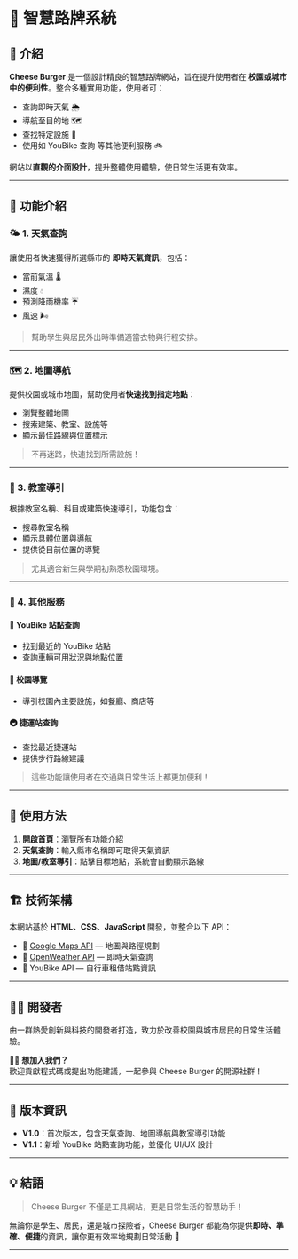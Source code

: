 # 🧀 智慧路牌系統

## 📌 介紹
**Cheese Burger** 是一個設計精良的智慧路牌網站，旨在提升使用者在 **校園或城市中的便利性**。整合多種實用功能，使用者可：

- 查詢即時天氣 🌦️  
- 導航至目的地 🗺️  
- 查找特定設施 🏫  
- 使用如 YouBike 查詢 等其他便利服務 🚲  

網站以**直觀的介面設計**，提升整體使用體驗，使日常生活更有效率。

---

## 🚀 功能介紹

### 🌤️ 1. 天氣查詢
讓使用者快速獲得所選縣市的 **即時天氣資訊**，包括：

- 當前氣溫 🌡️  
- 濕度 💧  
- 預測降雨機率 ☔  
- 風速 🌬️  

> 幫助學生與居民外出時準備適當衣物與行程安排。

---

### 🗺️ 2. 地圖導航
提供校園或城市地圖，幫助使用者**快速找到指定地點**：

- 瀏覽整體地圖  
- 搜索建築、教室、設施等  
- 顯示最佳路線與位置標示  

> 不再迷路，快速找到所需設施！

---

### 🏫 3. 教室導引
根據教室名稱、科目或建築快速導引，功能包含：

- 搜尋教室名稱  
- 顯示具體位置與導航  
- 提供從目前位置的導覽  

> 尤其適合新生與學期初熟悉校園環境。

---

### 🔧 4. 其他服務

#### 📍 YouBike 站點查詢
- 找到最近的 YouBike 站點  
- 查詢車輛可用狀況與地點位置

#### 🧭 校園導覽
- 導引校園內主要設施，如餐廳、商店等

#### 🚇 捷運站查詢
- 查找最近捷運站  
- 提供步行路線建議

> 這些功能讓使用者在交通與日常生活上都更加便利！

---

## 🧪 使用方法

1. **開啟首頁**：瀏覽所有功能介紹  
2. **天氣查詢**：輸入縣市名稱即可取得天氣資訊  
3. **地圖/教室導引**：點擊目標地點，系統會自動顯示路線  

---

## 🏗️ 技術架構

本網站基於 **HTML、CSS、JavaScript** 開發，並整合以下 API：

- 📌 [Google Maps API](https://developers.google.com/maps) — 地圖與路徑規劃  
- 📌 [OpenWeather API](https://openweathermap.org/api) — 即時天氣查詢  
- 📌 YouBike API — 自行車租借站點資訊

---

## 👨‍💻 開發者

由一群熱愛創新與科技的開發者打造，致力於改善校園與城市居民的日常生活體驗。

🧑‍🔧 **想加入我們？**  
歡迎貢獻程式碼或提出功能建議，一起參與 Cheese Burger 的開源社群！

---

## 🧾 版本資訊

- **V1.0**：首次版本，包含天氣查詢、地圖導航與教室導引功能  
- **V1.1**：新增 YouBike 站點查詢功能，並優化 UI/UX 設計  

---

## 💡 結語

> Cheese Burger 不僅是工具網站，更是日常生活的智慧助手！

無論你是學生、居民，還是城市探險者，Cheese Burger 都能為你提供**即時、準確、便捷**的資訊，讓你更有效率地規劃日常活動 🧭

---
